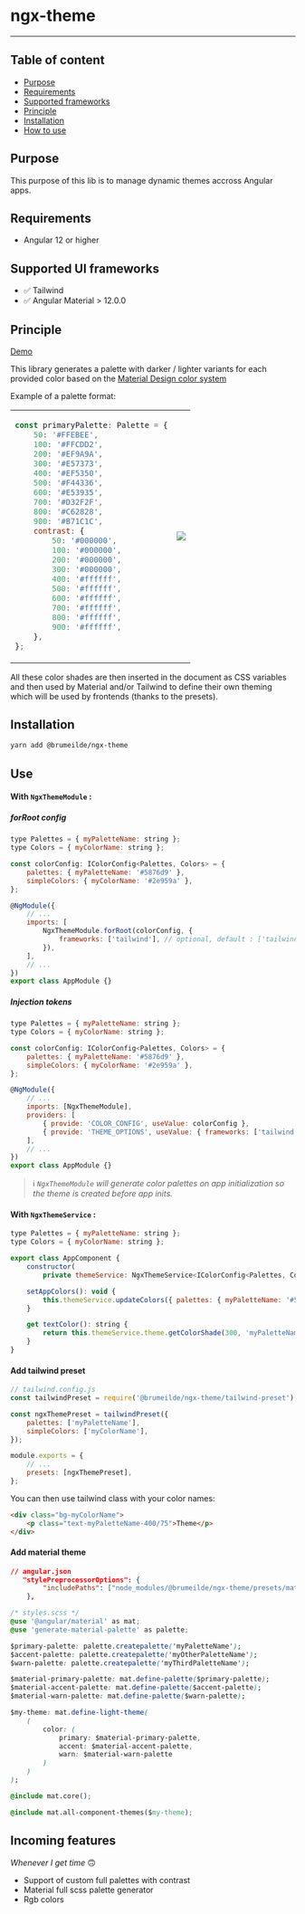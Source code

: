 # ngx-theme

---

## Table of content

-   [Purpose](#purpose)
-   [Requirements](#requirements)
-   [Supported frameworks](#supported-ui-frameworks)
-   [Principle](#principle)
-   [Installation](#installation)
-   [How to use](#use)

## Purpose

This purpose of this lib is to manage dynamic themes accross Angular apps.

## Requirements

-   Angular 12 or higher

## Supported UI frameworks

-   ✅ Tailwind
-   ✅ Angular Material > 12.0.0

## Principle

[Demo](https://ngx-theme-demo.herokuapp.com/)

This library generates a palette with darker / lighter variants for each provided color based on the [Material Design color system](https://material.io/design/color/the-color-system.html#color-theme-creation)

Example of a palette format:

<table>
<tr>
<td>

```js
const primaryPalette: Palette = {
    50: '#FFEBEE',
    100: '#FFCDD2',
    200: '#EF9A9A',
    300: '#E57373',
    400: '#EF5350',
    500: '#F44336',
    600: '#E53935',
    700: '#D32F2F',
    800: '#C62828',
    900: '#B71C1C',
    contrast: {
        50: '#000000',
        100: '#000000',
        200: '#000000',
        300: '#000000',
        400: '#ffffff',
        500: '#ffffff',
        600: '#ffffff',
        700: '#ffffff',
        800: '#ffffff',
        900: '#ffffff',
    },
};
```

</td>
<td>
<img src="https://blog.thoughtram.io/static/a773102a03b9511ee27b537717545666/f948d/material-design-red-palette.png" />
</td>
</tr>
</table>

All these color shades are then inserted in the document as CSS variables and then used by Material and/or Tailwind to define their own theming which will be used by frontends (thanks to the presets).

## Installation

```sh
yarn add @brumeilde/ngx-theme
```

## Use

#### With `NgxThemeModule` :

##### forRoot config

```js
type Palettes = { myPaletteName: string };
type Colors = { myColorName: string };

const colorConfig: IColorConfig<Palettes, Colors> = {
    palettes: { myPaletteName: '#5876d9' },
    simpleColors: { myColorName: '#2e959a' },
};

@NgModule({
    // ...
    imports: [
        NgxThemeModule.forRoot(colorConfig, {
            frameworks: ['tailwind'], // optional, default : ['tailwind', 'material']
        }),
    ],
    // ...
})
export class AppModule {}
```

##### Injection tokens

```js
type Palettes = { myPaletteName: string };
type Colors = { myColorName: string };

const colorConfig: IColorConfig<Palettes, Colors> = {
    palettes: { myPaletteName: '#5876d9' },
    simpleColors: { myColorName: '#2e959a' },
};

@NgModule({
    // ...
    imports: [NgxThemeModule],
    providers: [
        { provide: 'COLOR_CONFIG', useValue: colorConfig },
        { provide: 'THEME_OPTIONS', useValue: { frameworks: ['tailwind'] } }, // optional, default : ['tailwind', 'material']
    ],
    // ...
})
export class AppModule {}
```

> ℹ️ _`NgxThemeModule` will generate color palettes on app initialization so the theme is created before app inits._

#### With `NgxThemeService` :

```js
type Palettes = { myPaletteName: string };
type Colors = { myColorName: string };

export class AppComponent {
    constructor(
        private themeService: NgxThemeService<IColorConfig<Palettes, Colors>>) {}

    setAppColors(): void {
        this.themeService.updateColors({ palettes: { myPaletteName: '#5876d9' }});
    }

    get textColor(): string {
        return this.themeService.theme.getColorShade(300, 'myPaletteName');
    }
}

```

#### Add tailwind preset

```js
// tailwind.config.js
const tailwindPreset = require('@brumeilde/ngx-theme/tailwind-preset');

const ngxThemePreset = tailwindPreset({
    palettes: ['myPaletteName'],
    simpleColors: ['myColorName'],
});

module.exports = {
    // ...
    presets: [ngxThemePreset],
};
```

You can then use tailwind class with your color names:

```html
<div class="bg-myColorName">
    <p class="text-myPaletteName-400/75">Theme</p>
</div>
```

#### Add material theme

```json
// angular.json
   "stylePreprocessorOptions": {
        "includePaths": ["node_modules/@brumeilde/ngx-theme/presets/material"]
    },
```

```css
/* styles.scss */
@use '@angular/material' as mat;
@use 'generate-material-palette' as palette;

$primary-palette: palette.createpalette('myPaletteName');
$accent-palette: palette.createpalette('myOtherPaletteName');
$warn-palette: palette.createpalette('myThirdPaletteName');

$material-primary-palette: mat.define-palette($primary-palette);
$material-accent-palette: mat.define-palette($accent-palette);
$material-warn-palette: mat.define-palette($warn-palette);

$my-theme: mat.define-light-theme(
    (
        color: (
            primary: $material-primary-palette,
            accent: $material-accent-palette,
            warn: $material-warn-palette
        )
    )
);

@include mat.core();

@include mat.all-component-themes($my-theme);
```

## Incoming features

_Whenever I get time_ 🙃

-   Support of custom full palettes with contrast
-   Material full scss palette generator
-   Rgb colors
